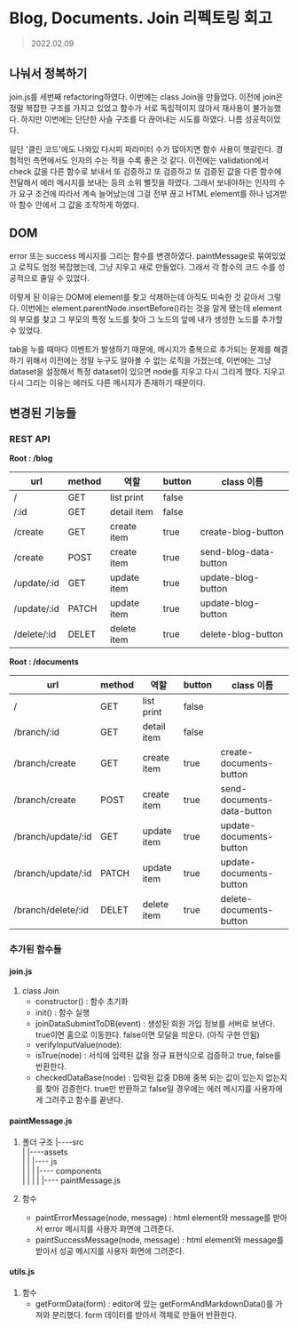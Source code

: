 # Blog, Documents. Join 리펙토링 회고

> 2022.02.09

## 나눠서 정복하기

join.js를 세번째 refactoring하였다. 이번에는 class Join을 만들었다.
이전에 join은 정말 복잡한 구조를 가지고 있었고 함수가 서로 독립적이지 않아서 재사용이 불가능했다. 하지만 이번에는 단단한 사슬 구조를 다 끊어내는 시도를 하였다. 나름 성공적이었다.

일단 '클린 코드'에도 나와있 다시피 파라미터 수가 많아지면 함수 사용이 햇갈린다. 경험적인 측면에서도 인자의 수는 적을 수록 좋은 것 같다. 이전에는 validation에서 check 값을 다른 함수로 보내서 또 검증하고 또 검증하고 또 검증된 값을 다른 함수에 전달해서 에러 메시지를 보내는 등의 소위 뻘짓을 하였다. 그래서 보내야하는 인자의 수가 요구 조건에 따라서 계속 늘어났는데 그걸 전부 끊고 HTML element를 하나 넘겨받아 함수 안에서 그 값을 조작하게 하였다.

## DOM

error 또는 success 메시지를 그리는 함수를 변경하였다. paintMessage로 묶여있었고 로직도 엄청 복잡했는데, 그냥 지우고 새로 만들었다. 그래서 각 함수의 코드 수를 성공적으로 줄일 수 있었다.

이렇게 된 이유는 DOM에 element를 찾고 삭제하는데 아직도 미숙한 것 같아서 그렇다. 이번에는 element.parentNode.insertBefore()라는 것을 알게 됐는데 element의 부모를 찾고 그 부모의 특정 노드를 찾아 그 노드의 앞에 내가 생성한 노드를 추가할 수 있었다.

tab을 누를 때마다 이벤트가 발생하기 때문에, 메시지가 중복으로 추가되는 문제를 해결하기 위해서 이전에는 정말 누구도 알아볼 수 없는 로직을 가졌는데, 이번에는 그냥 dataset을 설정해서 특정 dataset이 있으면 node를 지우고 다시 그리게 했다. 지우고 다시 그리는 이유는 에러도 다른 메시지가 존재하기 때문이다.

## 변경된 기능들

### REST API

**Root : /blog**

| url         | method | 역할        | button | class 이름            |
| ----------- | ------ | ----------- | ------ | --------------------- |
| /           | GET    | list print  | false  |                       |
| /:id        | GET    | detail item | false  |                       |
| /create     | GET    | create item | true   | create-blog-button    |
| /create     | POST   | create item | true   | send-blog-data-button |
| /update/:id | GET    | update item | true   | update-blog-button    |
| /update/:id | PATCH  | update item | true   | update-blog-button    |
| /delete/:id | DELET  | delete item | true   | delete-blog-button    |

**Root : /documents**

| url                | method | 역할        | button | class 이름                 |
| ------------------ | ------ | ----------- | ------ | -------------------------- |
| /                  | GET    | list print  | false  |                            |
| /branch/:id        | GET    | detail item | false  |                            |
| /branch/create     | GET    | create item | true   | create-documents-button    |
| /branch/create     | POST   | create item | true   | send-documents-data-button |
| /branch/update/:id | GET    | update item | true   | update-documents-button    |
| /branch/update/:id | PATCH  | update item | true   | update-documents-button    |
| /branch/delete/:id | DELET  | delete item | true   | delete-documents-button    |

### 추가된 함수들

#### join.js

1. class Join
   - constructor() : 함수 초기화
   - init() : 함수 실행
   - joinDataSubmintToDB(event) : 생성된 회원 가입 정보를 서버로 보낸다. true이면 홈으로 이동한다. false이면 모달을 띄운다. (아직 구현 안됨)
   - verifyInputValue(node):
   - isTrue(node) : 서식에 입력된 값을 정규 표현식으로 검증하고 true, false를 반환한다.
   - checkedDataBase(node) : 입력된 값중 DB에 중복 되는 값이 있는지 없는지를 찾아 검증한다. true만 반환하고 false일 경우에는 에러 메시지를 사용자에게 그려주고 함수를 끝낸다.

#### paintMessage.js

1. 폴더 구조
   |\-\-\-\-src  
   | |\-\-\-\-assets  
   | | |\-\-\-\- js  
   | | | |\-\-\-\- components  
   | | | | |\-\-\-\- paintMessage.js  

2. 함수
   - paintErrorMessage(node, message) : html element와 message를 받아서 error 메시지를 사용자 화면에 그려준다.
   - paintSuccessMessage(node, message) : html element와 message를 받아서 성공 메시지를 사용자 화면에 그려준다.

#### utils.js

1. 함수
   - getFormData(form) : editor에 있는 getFormAndMarkdownData()를 가져와 분리했다. form 데이터를 받아서 객체로 만들어 반환한다.

